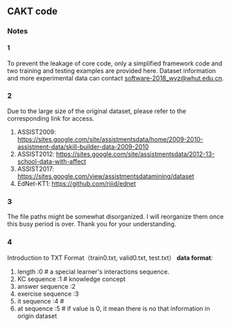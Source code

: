 ## CAKT code
### Notes
#### 1
To prevent the leakage of core code, only a simplified framework code and two training and testing examples are provided here.
Dataset information and more experimental data can contact software-2018_wyz@whut.edu.cn.
### 2
Due to the large size of the original dataset, please refer to the corresponding link for access.
1. ASSIST2009: https://sites.google.com/site/assistmentsdata/home/2009-2010-assistment-data/skill-builder-data-2009-2010
2. ASSIST2012: https://sites.google.com/site/assistmentsdata/2012-13-school-data-with-affect
3. ASSIST2017: https://sites.google.com/view/assistmentsdatamining/dataset
4. EdNet-KT1: https://github.com/riiid/ednet
### 3
The file paths might be somewhat disorganized. I will reorganize them once this busy period is over. Thank you for your understanding.
### 4
Introduction to TXT Format（train0.txt, valid0.txt, test.txt）
**data format**:
1. length :0        # a special learner's interactions sequence. 
2. KC sequence :1   # knowledge concept
3. answer sequence :2
4. exercise sequence :3
5. it sequence :4     #
6. at sequence  :5    # if value is 0, it mean there is no that information in origin dataset




